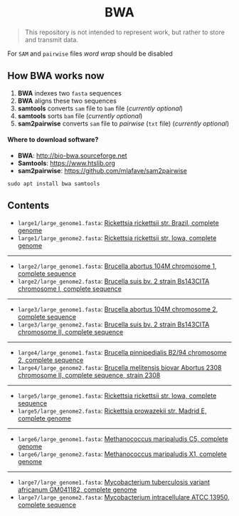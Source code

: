 <h1 align="center">BWA</h1>

> This repository is not intended to represent work, but rather to store and transmit data.

For `SAM` and `pairwise` files *word wrap* should be disabled


## How BWA works now

1. **BWA** indexes two `fasta` sequences
2. **BWA** aligns these two sequences
3. **samtools** converts `sam` file to `bam` file (*currently optional*)
4. **samtools** sorts `bam` file (*currently optional*)
5. **sam2pairwise** converts `sam` file to *pairwise* (`txt` file) (*currently optional*)


#### Where to download software?

- **BWA**: http://bio-bwa.sourceforge.net
- **Samtools**: https://www.htslib.org
- **sam2pairwise**: https://github.com/mlafave/sam2pairwise

`sudo apt install bwa samtools`


## Contents

- `large1/large_genome1.fasta`: [Rickettsia rickettsii str. Brazil, complete genome](https://www.ncbi.nlm.nih.gov/nuccore/CP003305.1)
- `large1/large_genome2.fasta`: [Rickettsia rickettsii str. Iowa, complete genome](https://www.ncbi.nlm.nih.gov/nuccore/CP000766.3)
---
- `large2/large_genome1.fasta`: [Brucella abortus 104M chromosome 1, complete sequence](https://www.ncbi.nlm.nih.gov/nuccore/NZ_CP009625.1)
- `large2/large_genome2.fasta`: [Brucella suis bv. 2 strain Bs143CITA chromosome I, complete sequence](https://www.ncbi.nlm.nih.gov/nuccore/NZ_CP007695.1)
---
- `large3/large_genome1.fasta`: [Brucella abortus 104M chromosome 2, complete sequence](https://www.ncbi.nlm.nih.gov/nuccore/NZ_CP009626.1)
- `large3/large_genome2.fasta`: [Brucella suis bv. 2 strain Bs143CITA chromosome II, complete sequence](https://www.ncbi.nlm.nih.gov/nuccore/NZ_CP007696.1)
---
- `large4/large_genome1.fasta`: [Brucella pinnipedialis B2/94 chromosome 2, complete sequence](https://www.ncbi.nlm.nih.gov/nuccore/CP002079)
- `large4/large_genome2.fasta`: [Brucella melitensis biovar Abortus 2308 chromosome II, complete sequence, strain 2308](https://www.ncbi.nlm.nih.gov/nuccore/AM040265.1)
---
- `large5/large_genome1.fasta`: [Rickettsia rickettsii str. Iowa, complete sequence](https://www.ncbi.nlm.nih.gov/nuccore/864354655)
- `large5/large_genome2.fasta`: [Rickettsia prowazekii str. Madrid E, complete genome](https://www.ncbi.nlm.nih.gov/nuccore/15603881)
---
- `large6/large_genome1.fasta`: [Methanococcus maripaludis C5, complete genome](https://www.ncbi.nlm.nih.gov/nuccore/134045046)
- `large6/large_genome2.fasta`: [Methanococcus maripaludis X1, complete genome](https://www.ncbi.nlm.nih.gov/nuccore/CP002913.1)
---
- `large7/large_genome1.fasta`: [Mycobacterium tuberculosis variant africanum GM041182, complete genome](https://www.ncbi.nlm.nih.gov/nuccore/NC_015758.1)
- `large7/large_genome2.fasta`: [Mycobacterium intracellulare ATCC 13950, complete sequence](https://www.ncbi.nlm.nih.gov/nuccore/NC_016946.1)